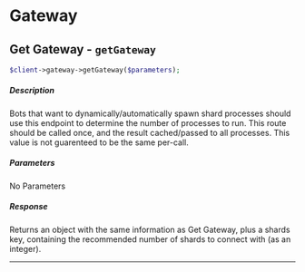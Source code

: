 # Gateway

## Get Gateway - `getGateway`

```php
$client->gateway->getGateway($parameters);
```
##### Description

Bots that want to dynamically/automatically spawn shard processes should use this endpoint to determine the number of processes to run. This route should be called once, and the result cached/passed to all processes. This value is not guarenteed to be the same per-call.

##### Parameters

No Parameters

##### Response

Returns an object with the same information as Get Gateway, plus a shards key, containing the recommended number of shards to connect with (as an integer).




---

